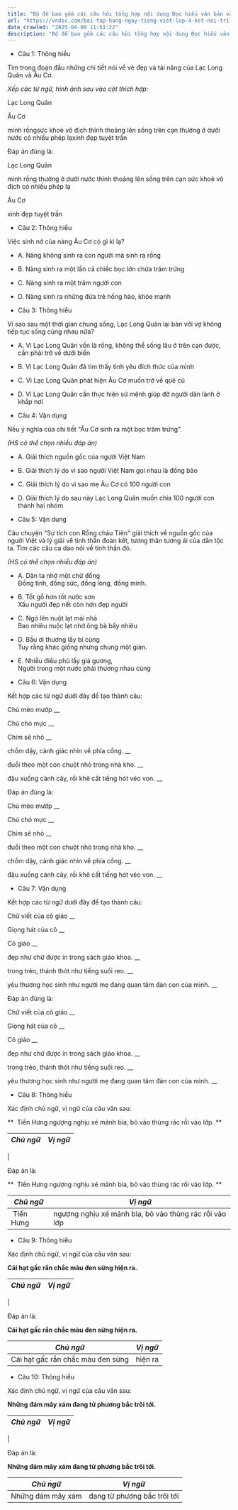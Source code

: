 ```yaml
---
title: "Bộ đề bao gồm các câu hỏi tổng hợp nội dung Đọc hiểu văn bản và Luyện từ và câu được học ở Tuần 23 trong chương trình Tiếng Việt lớp 4 Tập 2 Kết nối tri thức."
url: "https://vndoc.com/bai-tap-hang-ngay-tieng-viet-lop-4-ket-noi-tri-thuc-tuan-23-thu-3-334398"
date_crawled: "2025-04-09 11:51:22"
description: "Bộ đề bao gồm các câu hỏi tổng hợp nội dung Đọc hiểu văn bản và Luyện từ và câu được học ở Tuần 23 trong chương trình Tiếng Việt lớp 4 Tập 2 Kết nối tri thức."
---
```


* Câu 1:  Thông hiểu

Tìm trong đoạn đầu những chi tiết nói về vẻ đẹp và tài năng của Lạc Long Quân và Âu Cơ.

_Xếp các từ ngữ, hình ảnh sau vào cột thích hợp:_

Lạc Long Quân

Âu Cơ

mình rồngsức khoẻ vô địch thỉnh thoảng lên sống trên cạn thường ở dưới nước có nhiều phép lạxinh đẹp tuyệt trần

Đáp án đúng là:

Lạc Long Quân

mình rồng thường ở dưới nước thỉnh thoảng lên sống trên cạn sức khoẻ vô địch có nhiều phép lạ

Âu Cơ

xinh đẹp tuyệt trần

* Câu 2:  Thông hiểu

Việc sinh nở của nàng Âu Cơ có gì kì lạ?

  * A. Nàng không sinh ra con người mà sinh ra rồng 
  * B. Nàng sinh ra một lần cả chiếc bọc lớn chứa trăm trứng 
  * C. Nàng sinh ra một trăm người con 
  * D. Nàng sinh ra những đứa trẻ hồng hào, khỏe mạnh 



* Câu 3:  Thông hiểu

Vì sao sau một thời gian chung sống, Lạc Long Quân lại bàn với vợ không tiếp tục sống cùng nhau nữa?

  * A. Vì Lạc Long Quân vốn là rồng, không thể sống lâu ở trên cạn được, cần phải trở về dưới biển 
  * B. Vì Lạc Long Quân đã tìm thấy tình yêu đích thức của mình 
  * C. Vì Lạc Long Quân phát hiện Âu Cơ muốn trở về quê cũ 
  * D. Vì Lạc Long Quân cần thực hiện sứ mệnh giúp đỡ người dân lành ở khắp nơi 



* Câu 4:  Vận dụng

Nêu ý nghĩa của chi tiết "Âu Cơ sinh ra một bọc trăm trứng".

_(HS có thể chọn nhiều đáp án)_

  * A. Giải thích nguồn gốc của người Việt Nam 
  * B. Giải thích lý do vì sao người Việt Nam gọi nhau là đồng bào 
  * C. Giải thích lý do vì sao mẹ Âu Cơ có 100 người con 
  * D. Giải thích lý do sau này Lạc Long Quân muốn chia 100 người con thành hai nhóm 



* Câu 5:  Vận dụng

Câu chuyện "Sự tích con Rồng cháu Tiên" giải thích về nguồn gốc của người Việt và lý giải về tinh thần đoàn kết, tương thân tương ái của dân tộc ta. Tìm các câu ca dao nói về tinh thần đó.

_(HS có thể chọn nhiều đáp án)_

  * A. Dân ta nhớ một chữ đồng  
Đồng tình, đồng sức, đồng lòng, đồng minh. 
  * B. Tốt gỗ hơn tốt nước sơn  
Xấu người đẹp nết còn hơn đẹp người 
  * C. Ngó lên nuột lạt mái nhà  
Bao nhiêu nuộc lạt nhớ ông bà bấy nhiêu 
  * D. Bầu ơi thương lấy bí cùng  
Tuy rằng khác giống nhưng chung một giàn. 
  * E. Nhiễu điều phủ lấy giá gương,  
Người trong một nước phải thương nhau cùng 



* Câu 6:  Vận dụng

Kết hợp các từ ngữ dưới đây để tạo thành câu:

Chú mèo mướp  __

Chú chó mực __

Chim sẻ nhỏ __

chồm dậy, cảnh giác nhìn về phía cổng. __

đuổi theo một con chuột nhỏ trong nhà kho. __

đậu xuống cành cây, rồi khẽ cất tiếng hót véo von. __

Đáp án đúng là:

Chú mèo mướp __

Chú chó mực __

Chim sẻ nhỏ __

đuổi theo một con chuột nhỏ trong nhà kho. __

chồm dậy, cảnh giác nhìn về phía cổng. __

đậu xuống cành cây, rồi khẽ cất tiếng hót véo von. __

* Câu 7: Vận dụng

Kết hợp các từ ngữ dưới đây để tạo thành câu:

Chữ viết của cô giáo  __

Giọng hát của cô __

Cô giáo __

đẹp như chữ được in trong sách giáo khoa. __

trong trẻo, thánh thót như tiếng suối reo. __

yêu thương học sinh như người mẹ đang quan tâm đàn con của mình. __

Đáp án đúng là:

Chữ viết của cô giáo __

Giọng hát của cô __

Cô giáo __

đẹp như chữ được in trong sách giáo khoa. __

trong trẻo, thánh thót như tiếng suối reo. __

yêu thương học sinh như người mẹ đang quan tâm đàn con của mình. __

* Câu 8: Thông hiểu

Xác định chủ ngữ, vị ngữ của câu văn sau:

**  Tiến Hưng ngượng nghịu xé mảnh bìa, bỏ vào thùng rác rồi vào lớp. **

_Chủ ngữ_|  _Vị ngữ_  
---|---  
|   
  
Đáp án là:

**  Tiến Hưng ngượng nghịu xé mảnh bìa, bỏ vào thùng rác rồi vào lớp. **

_Chủ ngữ_|  _Vị ngữ_  
---|---  
 Tiến Hưng| ngượng nghịu xé mảnh bìa, bỏ vào thùng rác rồi vào lớp||ngượng nghịu xé mảnh bìa, bỏ vào thùng rác rồi vào lớp.  
  
* Câu 9:  Thông hiểu

Xác định chủ ngữ, vị ngữ của câu văn sau:

**Cái hạt gấc rắn chắc màu đen sừng hiện ra.**

_Chủ ngữ_|  _Vị ngữ_  
---|---  
|   
  
Đáp án là:

**Cái hạt gấc rắn chắc màu đen sừng hiện ra.**

_Chủ ngữ_|  _Vị ngữ_  
---|---  
Cái hạt gấc rắn chắc màu đen sừng| hiện ra||hiện ra.  
  
* Câu 10:  Thông hiểu

Xác định chủ ngữ, vị ngữ của câu văn sau:

**Những đám mây xám đang từ phương bắc trôi tới.**

_Chủ ngữ_|  _Vị ngữ_  
---|---  
|   
  
Đáp án là:

**Những đám mây xám đang từ phương bắc trôi tới.**

_Chủ ngữ_|  _Vị ngữ_  
---|---  
Những đám mây xám| đang từ phương bắc trôi tới||đang từ phương bắc trôi tới.
